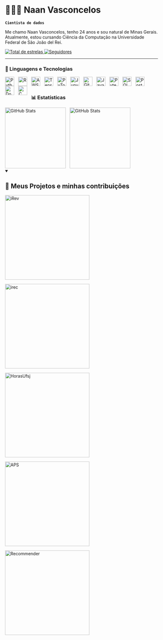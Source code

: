 # 👨🏻‍💻 Naan Vasconcelos

**`Cientista de dados`**

Me chamo Naan Vasconcelos, tenho 24 anos e sou natural de Minas Gerais. Atualmente, estou cursando Ciência da Computação na Universidade Federal de São João del Rei.

<p align="left">
       <a href="https://github.com/NaanVas?tab=repositories&sort=stargazers">
        <img 
            alt="Total de estrelas" 
            title="Total de estrelas GitHub" 
            src="https://custom-icon-badges.demolab.com/github/stars/NaanVas?color=55960c&style=for-the-badge&labelColor=488207&logo=star&label=estrelas"
        />
    </a>
    <a href="https://github.com/NaanVas?tab=followers">
        <img 
            alt="Seguidores" 
            title="Me siga no GitHub" 
            src="https://custom-icon-badges.demolab.com/github/followers/NaanVas?color=236ad3&labelColor=1155ba&style=for-the-badge&logo=github&label=Seguidores&logoColor=white"
        />
    </a>
</p>

---

### 🤖 Linguagens e Tecnologias

<img 
    align="left" 
    alt="Python" 
    title="Python"
    width="30px" 
    style="padding-right: 10px;" 
    src="https://cdn.jsdelivr.net/gh/devicons/devicon@latest/icons/python/python-original.svg" 
/>
<img 
    align="left" 
    alt="R" 
    title="R"
    width="30px" 
    style="padding-right: 10px;" 
    src="https://cdn.jsdelivr.net/gh/devicons/devicon@latest/icons/r/r-original.svg"     
/>
<img 
    align="left" 
    alt="AWS" 
    title="AWS"
    width="30px" 
    style="padding-right: 10px;" 
    src="https://cdn.jsdelivr.net/gh/devicons/devicon@latest/icons/amazonwebservices/amazonwebservices-plain-wordmark.svg"
/>
<img 
    align="left" 
    alt="TensorFlow" 
    title="TensorFlow"
    width="30px" 
    style="padding-right: 10px;" 
    src="https://cdn.jsdelivr.net/gh/devicons/devicon@latest/icons/tensorflow/tensorflow-original.svg"    
/>
<img 
    align="left" 
    alt="PyTorch" 
    title="PyTorch"
    width="30px" 
    style="padding-right: 10px;" 
    src="https://cdn.jsdelivr.net/gh/devicons/devicon@latest/icons/pytorch/pytorch-original.svg"       
/>
<img 
    align="left" 
    alt="Jupyter" 
    title="Jupyter"
    width="30px" 
    style="padding-right: 10px;" 
    src="https://cdn.jsdelivr.net/gh/devicons/devicon@latest/icons/jupyter/jupyter-original.svg"         
/>
<img 
    align="left" 
    alt="Git" 
    title="Git"
    width="30px" 
    style="padding-right: 10px;" 
    src="https://cdn.jsdelivr.net/gh/devicons/devicon@latest/icons/git/git-original.svg" 
/>
<img 
    align="left" 
    alt="JavaScript" 
    title="JavaScript"
    width="30px" 
    style="padding-right: 10px;" 
    src="https://cdn.jsdelivr.net/gh/devicons/devicon@latest/icons/javascript/javascript-original.svg" 
/>
<img 
    align="left" 
    alt="Pytest" 
    title="Pytest"
    width="30px" 
    style="padding-right: 10px;" 
    src="https://cdn.jsdelivr.net/gh/devicons/devicon@latest/icons/pytest/pytest-plain-wordmark.svg"
/>

<img 
    align="left"
    alt="SQL"
    title="SQL"
    width="30px"
    style="padding-right: 10px;" 
    src="https://cdn.jsdelivr.net/gh/devicons/devicon@latest/icons/azuresqldatabase/azuresqldatabase-original.svg" 
/>
<img 
    align="left"
    alt="PostgreSQL"
    title="PostgreSQL"
    width="30px"
    style="padding-right: 10px;" 
    src="https://cdn.jsdelivr.net/gh/devicons/devicon@latest/icons/postgresql/postgresql-original.svg"   
/>

<img 
    align="left"
    alt="Docker"
    title="Docker"
    width="30px"
    style="padding-right: 10px;" 
    src="https://cdn.jsdelivr.net/gh/devicons/devicon@latest/icons/docker/docker-original.svg"     
/>
<img 
    align="left"
    alt="C"
    title="C"
    width="30px"
    style="padding-right: 10px;" 
    src="https://cdn.jsdelivr.net/gh/devicons/devicon@latest/icons/c/c-original.svg"      
/>

<br/>
<br/>

### 📊 Estatísticas

<p>
  <img 
    align="left" 
    alt="GitHub Stats" 
    height="200" 
    style="padding-right: 10px;" 
    src="https://github-readme-stats.vercel.app/api?username=NaanVas&show_icons=true&theme=dark&include_all_commits=true&locale=pt-br" 
  />

<img 
      align="left" 
      alt="GitHub Stats" 
      height="200" 
      src="https://github-readme-stats.vercel.app/api/top-langs/?username=NaanVas&theme=dark&layout=compact&custom_title=Tecnologias&langs_count=9" 
  />
</p>

<!-- limpa todos os floats para que o details venha abaixo -->
<div style="clear: both;"></div>

<details open> 
  <summary><h2>📘 Meus Projetos e minhas contribuições</h2></summary>

  <p align="left">
    <a href="https://github.com/guibitten03/iRev.git"><img width="278" src="https://denvercoder1-github-readme-stats.vercel.app/api/pin/?username=guibitten03&repo=iRev&theme=dark&hide_border=trueshow_icons=false" alt="iRev"></a>
  <p align="left">
    <a href="https://github.com/NaanVas/irec.git"><img width="278" src="https://denvercoder1-github-readme-stats.vercel.app/api/pin/?username=NaanVas&repo=irec&theme=dark&hide_border=trueshow_icons=false" alt="irec"></a>
  <p align="left">
    <a href="https://github.com/henriquedalga/horas-ufsj.git"><img width="278" src="https://denvercoder1-github-readme-stats.vercel.app/api/pin/?username=henriquedalga&repo=horas-ufsj&theme=dark&hide_border=trueshow_icons=false" alt="HorasUfsj"></a>
  <p align="left">
    <a href="https://github.com/NaanVas/APS.git"><img width="278" src="https://denvercoder1-github-readme-stats.vercel.app/api/pin/?username=NaanVas&repo=APS&theme=dark&hide_border=trueshow_icons=false" alt="APS"></a>
  <p align="left">
    <a href="https://github.com/NaanVas/Recommender.git"><img width="278" src="https://denvercoder1-github-readme-stats.vercel.app/api/pin/?username=NaanVas&repo=Recommender&theme=dark&hide_border=trueshow_icons=false" alt="Recommender"></a>
</details>

